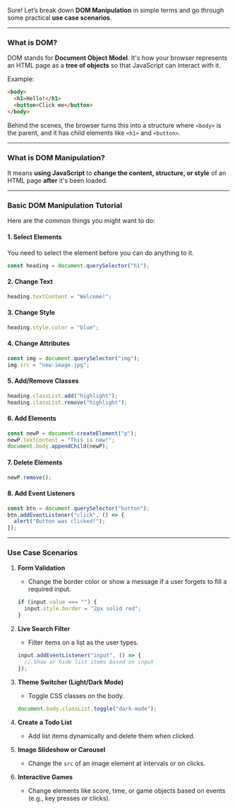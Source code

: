 Sure! Let’s break down **DOM Manipulation** in simple terms and go through some practical **use case scenarios**.

---

### **What is DOM?**
DOM stands for **Document Object Model**. It's how your browser represents an HTML page as a **tree of objects** so that JavaScript can interact with it.

Example:
```html
<body>
  <h1>Hello!</h1>
  <button>Click me</button>
</body>
```
Behind the scenes, the browser turns this into a structure where `<body>` is the parent, and it has child elements like `<h1>` and `<button>`.

---

### **What is DOM Manipulation?**
It means **using JavaScript** to **change the content, structure, or style** of an HTML page **after** it's been loaded.

---

### **Basic DOM Manipulation Tutorial**
Here are the common things you might want to do:

#### 1. **Select Elements**
You need to select the element before you can do anything to it.
```javascript
const heading = document.querySelector("h1");
```

#### 2. **Change Text**
```javascript
heading.textContent = "Welcome!";
```

#### 3. **Change Style**
```javascript
heading.style.color = "blue";
```

#### 4. **Change Attributes**
```javascript
const img = document.querySelector("img");
img.src = "new-image.jpg";
```

#### 5. **Add/Remove Classes**
```javascript
heading.classList.add("highlight");
heading.classList.remove("highlight");
```

#### 6. **Add Elements**
```javascript
const newP = document.createElement("p");
newP.textContent = "This is new!";
document.body.appendChild(newP);
```

#### 7. **Delete Elements**
```javascript
newP.remove();
```

#### 8. **Add Event Listeners**
```javascript
const btn = document.querySelector("button");
btn.addEventListener("click", () => {
  alert("Button was clicked!");
});
```

---

### **Use Case Scenarios**

1. **Form Validation**
   - Change the border color or show a message if a user forgets to fill a required input.
   ```javascript
   if (input.value === "") {
     input.style.border = "2px solid red";
   }
   ```

2. **Live Search Filter**
   - Filter items on a list as the user types.
   ```javascript
   input.addEventListener("input", () => {
     // Show or hide list items based on input
   });
   ```

3. **Theme Switcher (Light/Dark Mode)**
   - Toggle CSS classes on the body.
   ```javascript
   document.body.classList.toggle("dark-mode");
   ```

4. **Create a Todo List**
   - Add list items dynamically and delete them when clicked.

5. **Image Slideshow or Carousel**
   - Change the `src` of an image element at intervals or on clicks.

6. **Interactive Games**
   - Change elements like score, time, or game objects based on events (e.g., key presses or clicks).
